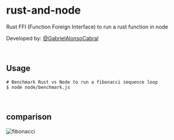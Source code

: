 # rust-and-node
  Rust FFI (Function Foreign Interface) to run a rust function in node
  
  Developed by: <a href="https://www.github.com/gabrielAlonsoCabral">@GabrielAlonsoCabral</a>
  
<br/>

## Usage

```
# Benchmark Rust vs Node to run a fibonacci sequence loop 
$ node node/benchmark.js
```

<br/>

## comparison

![fibonacci](https://user-images.githubusercontent.com/77025415/221305232-14063231-a4e2-4afa-9b75-efa3a3481b4b.png)
